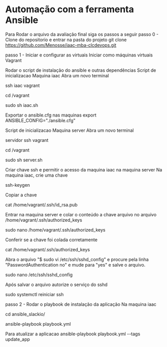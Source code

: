 # Automação com a ferramenta Ansible

Para Rodar o arquivo da avaliação final siga os passos a seguir
passo 0 - Clone do repositorio e entrar na pasta do projeto
git clone https://github.com/Menosse/iaac-mba-clcdevops.git

passo 1 - Iniciar e configurar as virtuais
Iniciar como máquinas virtuais
Vagrant

Rodar o script de instalação do ansible e outras dependências
Script de inicializacao Maquina iaac
Abra um novo terminal

ssh iaac vagrant

cd /vagrant

sudo sh iaac.sh

Exportar o ansible.cfg nas maquinas
export ANSIBLE_CONFIG="./ansible.cfg"

Script de inicializacao Maquina server
Abra um novo terminal

servidor ssh vagrant

cd /vagrant

sudo sh server.sh

Criar chave ssh e permitir o acesso da maquina iaac na maquina server
Na maquina iaac, crie uma chave

ssh-keygen

Copiar a chave

cat /home/vagrant/.ssh/id_rsa.pub

Entrar na maquina server e colar o conteúdo a chave arquivo no arquivo /home/vagrant/.ssh/authorized_keys

sudo nano /home/vagrant/.ssh/authorized_keys

Conferir se a chave foi colada corretamente

cat /home/vagrant/.ssh/authorized_keys

Abra o arquivo "$ sudo vi /etc/ssh/sshd_config" e procure pela linha "PasswordAuthentication no" e mude para "yes" e salve o arquivo.

sudo nano /etc/ssh/sshd_config

Após salvar o arquivo autorize o serviço do sshd

sudo systemctl reiniciar ssh

passo 2 - Rodar o playbook de instalação da aplicação
Na maquina iaac

cd ansible_slackio/

ansible-playbook playbook.yml

Para atualizar a aplicacao
ansible-playbook playbook.yml --tags update_app
